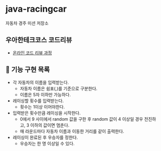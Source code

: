 # java-racingcar

자동차 경주 미션 저장소

## 우아한테크코스 코드리뷰
- [온라인 코드 리뷰 과정](https://github.com/woowacourse/woowacourse-docs/blob/master/maincourse/README.md)

## 🚀 기능 구현 목록
- 각 자동차의 이름을 입력받는다.
  - 자동차 이름은 쉼표(,)를 기준으로 구분한다. 
  - 이름은 5자 이하만 가능하다.
- 레이싱할 횟수를 입력받는다.
  - 횟수는 1이상 이어야한다.
- 입력받은 횟수만큼 레이싱을 시작한다.
  - 0에서 9 사이에서 random 값을 구한 후 random 값이 4 이상일 경우 전진하고, 3 이하의 값이면 멈춘다.
  - 매 라운드마다 자동차 이름과 이동한 거리를 같이 출력한다.
- 레이싱이 완료된 후 우승자를 정한다.
  - 우승자는 한 명 이상일 수 있다.